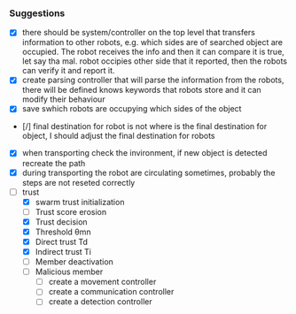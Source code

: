 ### Suggestions

- [x] there should be system/controller on the top level that transfers information to other robots, e.g. which sides are of searched object are occupied. The robot receives the info and then it can compare it is true, let say tha mal. robot occipies other side that it reported, then the robots can verify it and report it.
- [x] create parsing controller that will parse the information from the robots, there will be defined knows keywords that robots store and it can modify their behaviour
- [x] save swhich robots are occupying which sides of the object
- [/] final destination for robot is not where is the final destination for object, I should adjust the final destination for robots
- [x] when transporting check the invironment, if new object is detected recreate the path
- [x] during transporting the robot are circulating sometimes, probably the steps are not reseted correctly
- [ ] trust
  - [x] swarm trust initialization
  - [ ] Trust score erosion
  - [x] Trust decision
  - [x] Threshold θmn
  - [x] Direct trust Td
  - [x] Indirect trust Ti
  - [ ] Member deactivation
  - [ ] Malicious member
    - [ ] create a movement controller
    - [ ] create a communication controller
    - [ ] create a detection controller
